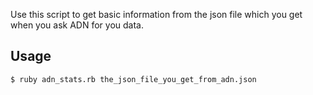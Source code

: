 Use this script to get basic information from the json file which you get when you ask ADN for you data.

Usage
-----

```
$ ruby adn_stats.rb the_json_file_you_get_from_adn.json
```
